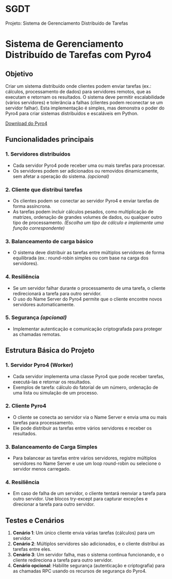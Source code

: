 # SGDT
Projeto: Sistema de Gerenciamento Distribuído de Tarefas

# Sistema de Gerenciamento Distribuído de Tarefas com Pyro4

## Objetivo

Criar um sistema distribuído onde clientes podem enviar tarefas (ex.: cálculos, processamento de dados) para servidores remotos, que as executam e retornam os resultados. O sistema deve permitir escalabilidade (vários servidores) e tolerância a falhas (clientes podem reconectar se um servidor falhar). Esta implementação é simples, mas demonstra o poder do Pyro4 para criar sistemas distribuídos e escaláveis em Python.

[Download do Pyro4](https://pypi.org/project/Pyro4/)

## Funcionalidades principais

### 1. Servidores distribuídos
- Cada servidor Pyro4 pode receber uma ou mais tarefas para processar.
- Os servidores podem ser adicionados ou removidos dinamicamente, sem afetar a operação do sistema. *(opcional)*

### 2. Cliente que distribui tarefas
- Os clientes podem se conectar ao servidor Pyro4 e enviar tarefas de forma assíncrona.
- As tarefas podem incluir cálculos pesados, como multiplicação de matrizes, ordenação de grandes volumes de dados, ou qualquer outro tipo de processamento. *(Escolha um tipo de cálculo e implemente uma função correspondente)*

### 3. Balanceamento de carga básico
- O sistema deve distribuir as tarefas entre múltiplos servidores de forma equilibrada (ex.: round-robin simples ou com base na carga dos servidores).

### 4. Resiliência
- Se um servidor falhar durante o processamento de uma tarefa, o cliente redirecionará a tarefa para outro servidor.
- O uso do Name Server do Pyro4 permite que o cliente encontre novos servidores automaticamente.

### 5. Segurança *(opcional)*
- Implementar autenticação e comunicação criptografada para proteger as chamadas remotas.

## Estrutura Básica do Projeto

### 1. Servidor Pyro4 (Worker)
- Cada servidor implementa uma classe Pyro4 que pode receber tarefas, executá-las e retornar os resultados.
- Exemplos de tarefa: cálculo do fatorial de um número, ordenação de uma lista ou simulação de um processo.

### 2. Cliente Pyro4
- O cliente se conecta ao servidor via o Name Server e envia uma ou mais tarefas para processamento.
- Ele pode distribuir as tarefas entre vários servidores e receber os resultados.

### 3. Balanceamento de Carga Simples
- Para balancear as tarefas entre vários servidores, registre múltiplos servidores no Name Server e use um loop round-robin ou selecione o servidor menos carregado.

### 4. Resiliência
- Em caso de falha de um servidor, o cliente tentará reenviar a tarefa para outro servidor. Use blocos try-except para capturar exceções e direcionar a tarefa para outro servidor.

## Testes e Cenários

1. **Cenário 1**: Um único cliente envia várias tarefas (cálculos) para um servidor.
2. **Cenário 2**: Múltiplos servidores são adicionados, e o cliente distribui as tarefas entre eles.
3. **Cenário 3**: Um servidor falha, mas o sistema continua funcionando, e o cliente redireciona a tarefa para outro servidor.
4. **Cenário opcional**: Habilite segurança (autenticação e criptografia) para as chamadas RPC usando os recursos de segurança do Pyro4.
